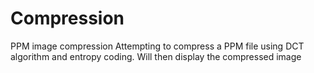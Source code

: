 # Compression
PPM image compression
Attempting to compress a PPM file using DCT algorithm and entropy coding. Will then display the compressed image
